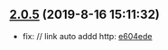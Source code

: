 <a name="2.0.5"></a>
## [2.0.5](https://github.com/futurist/replace-css-url-loader/compare/2.0.4...2.0.5) (2019-8-16 15:11:32)

- fix: // link auto addd http:  [e604ede](https://github.com/futurist/replace-css-url-loader/commit/e604ede)


